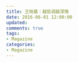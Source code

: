 ```yaml
---
title: 王晓晨：越低调越深情
date: 2016-06-01 12:00:00
updated:
comments: true
tags:
- Magazine
categories:
- Magazine
---
```


<!--more-->
